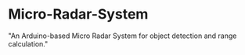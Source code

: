 # Micro-Radar-System
"An Arduino-based Micro Radar System for object detection and range calculation."
